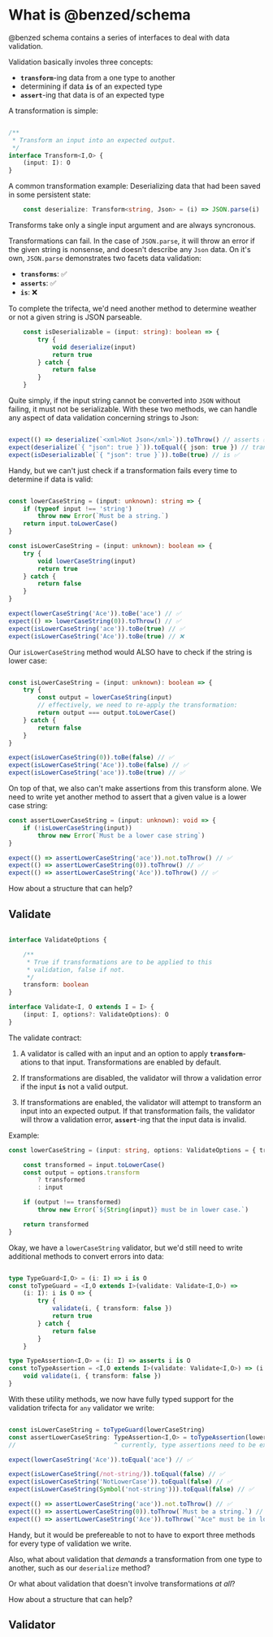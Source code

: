 # What is @benzed/schema

@benzed schema contains a series of interfaces to deal with data validation.

Validation basically involes three concepts:
- **`transform`**-ing data from a one type to another
- determining if data **`is`** of an expected type
- **`assert`**-ing that data is of an expected type

A transformation is simple:
```ts 

/**
 * Transform an input into an expected output.
 */
interface Transform<I,O> {
    (input: I): O
}

```

A common transformation example: Deserializing data that had been saved in some persistent state: 

```ts
    const deserialize: Transform<string, Json> = (i) => JSON.parse(i)
```

Transforms take only a single input argument and are always syncronous.

Transformations can fail. In the case of `JSON.parse`, it will throw an error if the given string is nonsense, and doesn't describe any `Json` data. On it's own, `JSON.parse` demonstrates two facets data validation:

- **`transforms`**: ✅ 
- **`asserts`**: ✅ 
- **`is`**: ❌

To complete the trifecta, we'd need another method to determine weather or not a given string is JSON parseable.

```ts
    const isDeserializable = (input: string): boolean => {
        try {
            void deserialize(input)
            return true
        } catch {
            return false
        }
    }
```

Quite simply, if the input string cannot be converted into `JSON` without failing, it must not be serializable. With these two methods, we can handle any aspect of data validation concerning strings to Json:

```ts

expect(() => deserialize(`<xml>Not Json</xml>`)).toThrow() // asserts ✅ 
expect(deserialize(`{ "json": true }`)).toEqual({ json: true }) // transforms ✅ 
expect(isDeserializable(`{ "json": true }`)).toBe(true) // is ✅ 

```

Handy, but we can't just check if a transformation fails every time to determine if data is valid: 

```ts

const lowerCaseString = (input: unknown): string => {
    if (typeof input !== 'string')
        throw new Error(`Must be a string.`)
    return input.toLowerCase()
}

const isLowerCaseString = (input: unknown): boolean => {
    try {
        void lowerCaseString(input)
        return true
    } catch {
        return false
    }
}

expect(lowerCaseString('Ace')).toBe('ace') // ✅
expect(() => lowerCaseString(0)).toThrow() // ✅
expect(isLowerCaseString('ace')).toBe(true) // ✅
expect(isLowerCaseString('Ace')).toBe(true) // ❌
```

Our `isLowerCaseString` method would ALSO have to check if the string is lower case:

```ts

const isLowerCaseString = (input: unknown): boolean => {
    try {
        const output = lowerCaseString(input)
        // effectively, we need to re-apply the transformation:
        return output === output.toLowerCase()
    } catch {
        return false
    }
}

expect(isLowerCaseString(0)).toBe(false) // ✅
expect(isLowerCaseString('Ace')).toBe(false) // ✅
expect(isLowerCaseString('ace')).toBe(true) // ✅
```

On top of that, we also can't make assertions from this transform alone. We need to write yet another method to assert that a given value is a lower case string: 

```ts
const assertLowerCaseString = (input: unknown): void => {
    if (!isLowerCaseString(input))
        throw new Error(`Must be a lower case string`)
}

expect(() => assertLowerCaseString('ace')).not.toThrow() // ✅ 
expect(() => assertLowerCaseString(0)).toThrow() // ✅ 
expect(() => assertLowerCaseString('Ace')).toThrow() // ✅ 
```

How about a structure that can help?

## Validate

```ts

interface ValidateOptions {

    /**
     * True if transformations are to be applied to this
     * validation, false if not.
     */
    transform: boolean
}

interface Validate<I, O extends I = I> {
    (input: I, options?: ValidateOptions): O
}

```

The validate contract:

1) A validator is called with an input and an option to apply **`transform`**-ations
    to that input. Transformations are enabled by default.

2) If transformations are disabled, the validator will throw a validation error
    if the input **`is`** not a valid output.

3) If transformations are enabled, the validator will attempt to transform an
    input into an expected output. If that transformation fails, the validator
    will throw a validation error, **`assert`**-ing that the input data is invalid. 

Example:
```ts
const lowerCaseString = (input: string, options: ValidateOptions = { transform: true }): string => {

    const transformed = input.toLowerCase()
    const output = options.transform 
        ? transformed
        : input 

    if (output !== transformed)
        throw new Error(`${String(input)} must be in lower case.`)

    return transformed
}

```

Okay, we have a `lowerCaseString` validator, but we'd still need to write additional methods to convert errors into data:

```ts 

type TypeGuard<I,O> = (i: I) => i is O 
const toTypeGuard = <I,O extends I>(validate: Validate<I,O>) => 
    (i: I): i is O => {
        try {
            validate(i, { transform: false })
            return true
        } catch {
            return false
        }
    }

type TypeAssertion<I,O> = (i: I) => asserts i is O
const toTypeAssertion = <I,O extends I>(validate: Validate<I,O>) => (i: I): asserts i is O => {
    void validate(i, { transform: false })
}

```

With these utility methods, we now have fully typed support for the validation trifecta for `any` validator we write:

```ts

const isLowerCaseString = toTypeGuard(lowerCaseString)
const assertLowerCaseString: TypeAssertion<I,O> = toTypeAssertion(lowerCaseString)
//                           ^ currently, type assertions need to be explicitly declared.

expect(lowerCaseString('Ace')).toEqual('ace') // ✅

expect(isLowerCaseString(/not-string/)).toEqual(false) // ✅
expect(isLowerCaseString('NotLowerCase')).toEqual(false) // ✅
expect(isLowerCaseString(Symbol('not-string'))).toEqual(false) // ✅

expect(() => assertLowerCaseString('ace')).not.toThrow() // ✅
expect(() => assertLowerCaseString(0)).toThrow(`Must be a string.`) // ✅
expect(() => assertLowerCaseString('Ace')).toThrow(`"Ace" must be in lower case.`) // ✅
```

Handy, but it would be prefereable to not to have to export three methods for every type of validation we write.

Also, what about validation that *demands* a transformation from one type to another, such as our `deserialize` method?

Or what about validation that doesn't involve transformations *at all*?

How about a structure that can help? 

## Validator 

